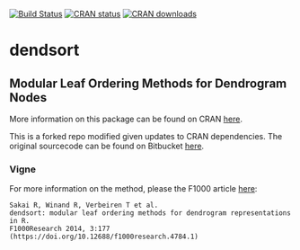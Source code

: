[![Build Status](https://travis-ci.com/evanbiederstedt/dendsort.svg?branch=master)](https://travis-ci.com/github/evanbiederstedt/dendsort)
[![CRAN status](https://www.r-pkg.org/badges/version/dendsort)](https://cran.r-project.org/package=dendsort)
[![CRAN downloads](https://cranlogs.r-pkg.org/badges/dendsort)](https://cran.r-project.org/package=dendsort)


# dendsort

## Modular Leaf Ordering Methods for Dendrogram Nodes

More information on this package can be found on CRAN [here](https://cran.r-project.org/web/packages/dendsort/index.html).

This is a forked repo modified given updates to CRAN dependencies. The original sourcecode can be found on Bitbucket [here](https://bitbucket.org/vda-lab/dendsort/wiki/Home).

### Vigne

For more information on the method, please the F1000 article [here](https://f1000research.com/articles/3-177/v1):

```
Sakai R, Winand R, Verbeiren T et al. 
dendsort: modular leaf ordering methods for dendrogram representations in R.
F1000Research 2014, 3:177 (https://doi.org/10.12688/f1000research.4784.1)
```
